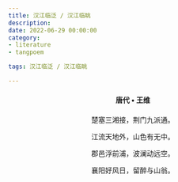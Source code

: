 ```yaml
---
title: 汉江临泛 / 汉江临眺
description:
date: 2022-06-29 00:00:00
category:
- literature
- tangpoem

tags: 汉江临泛 / 汉江临眺

---
```


<div id="poem-author">
唐代 • 王维
</div>
<div id="poem-body">
<p class="poem-paragraph">楚塞三湘接，荆门九派通。</p>
<p class="poem-paragraph">江流天地外，山色有无中。</p>
<p class="poem-paragraph">郡邑浮前浦，波澜动远空。</p>
<p class="poem-paragraph">襄阳好风日，留醉与山翁。</p>

</div>

<style>

#poem-author {
    width: 100%;
    text-align: center;
    margin: 20px 0;
    font-weight: bold;
}
#poem-body {
    width: 100%;
    text-align: center;
}
.poem-paragraph {
    font-family: "仿宋"
}

</style>